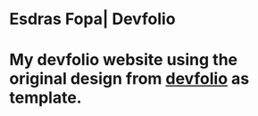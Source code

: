 # Esdras Fopa| Devfolio






# My devfolio website using the original design from  [devfolio](github.com/baimamboukar/devfolio) as template.
